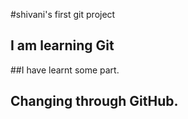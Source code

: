 #shivani's first git project

## I am learning Git

##I have learnt some part.
## Changing through GitHub.
